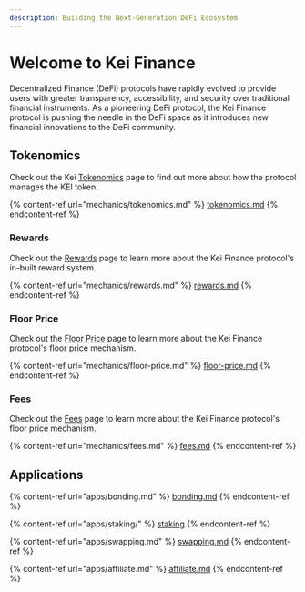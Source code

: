 ```yaml
---
description: Building the Next-Generation DeFi Ecosystem
---
```


# Welcome to Kei Finance

Decentralized Finance (DeFi) protocols have rapidly evolved to provide users with greater transparency, accessibility, and security over traditional financial instruments. As a pioneering DeFi protocol, the Kei Finance protocol is pushing the needle in the DeFi space as it introduces new financial innovations to the DeFi community.

## Tokenomics

Check out the Kei [Tokenomics](mechanics/tokenomics.md) page to find out more about how the protocol manages the KEI token.

{% content-ref url="mechanics/tokenomics.md" %}
[tokenomics.md](mechanics/tokenomics.md)
{% endcontent-ref %}

### Rewards

Check out the [Rewards](technicals/kei-contracts/rewards.md) page to learn more about the Kei Finance protocol's in-built reward system.

{% content-ref url="mechanics/rewards.md" %}
[rewards.md](mechanics/rewards.md)
{% endcontent-ref %}

### Floor Price

Check out the [Floor Price](mechanics/rewards.md) page to learn more about the Kei Finance protocol's floor price mechanism.

{% content-ref url="mechanics/floor-price.md" %}
[floor-price.md](mechanics/floor-price.md)
{% endcontent-ref %}

### Fees

Check out the [Fees](mechanics/fees.md) page to learn more about the Kei Finance protocol's floor price mechanism.

{% content-ref url="mechanics/fees.md" %}
[fees.md](mechanics/fees.md)
{% endcontent-ref %}



## Applications

{% content-ref url="apps/bonding.md" %}
[bonding.md](apps/bonding.md)
{% endcontent-ref %}

{% content-ref url="apps/staking/" %}
[staking](apps/staking/)
{% endcontent-ref %}

{% content-ref url="apps/swapping.md" %}
[swapping.md](apps/swapping.md)
{% endcontent-ref %}

{% content-ref url="apps/affiliate.md" %}
[affiliate.md](apps/affiliate.md)
{% endcontent-ref %}
